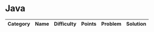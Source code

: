 # Java

|     Category    | Name | Difficulty | Points | Problem | Solution |
| :-------------: | :----------------------------------------: | :-----------------------------------------------------------------------------------: | :--------: | :---: | :-----------------------------------------------------------------------------------: |